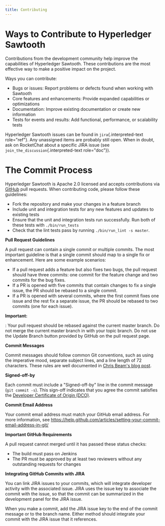 ```yaml
---
title: Contributing
---
```


# Ways to Contribute to Hyperledger Sawtooth

<!--
  Licensed under Creative Commons Attribution 4.0 International License
  https://creativecommons.org/licenses/by/4.0/
-->

Contributions from the development community help improve the
capabilities of Hyperledger Sawtooth. These contributions are the most
effective way to make a positive impact on the project.

Ways you can contribute:

-   Bugs or issues: Report problems or defects found when working with
    Sawtooth
-   Core features and enhancements: Provide expanded capabilities or
    optimizations
-   Documentation: Improve existing documentation or create new
    information
-   Tests for events and results: Add functional, performance, or
    scalability tests

Hyperledger Sawtooth issues can be found in `jira`{.interpreted-text
role="ref"}. Any unassigned items are probably still open. When in
doubt, ask on RocketChat about a specific JIRA issue (see
`join_the_discussion`{.interpreted-text role="doc"}).

# The Commit Process

Hyperledger Sawtooth is Apache 2.0 licensed and accepts contributions
via [GitHub](https://github.com/hyperledger/sawtooth-core) pull
requests. When contributing code, please follow these guidelines:

-   Fork the repository and make your changes in a feature branch
-   Include unit and integration tests for any new features and updates
    to existing tests
-   Ensure that the unit and integration tests run successfully. Run
    both of these tests with `./bin/run_tests`
-   Check that the lint tests pass by running
    `./bin/run_lint -s master`.

**Pull Request Guidelines**

A pull request can contain a single commit or multiple commits. The most
important guideline is that a single commit should map to a single fix
or enhancement. Here are some example scenarios:

-   If a pull request adds a feature but also fixes two bugs, the pull
    request should have three commits: one commit for the feature change
    and two commits for the bug fixes.
-   If a PR is opened with five commits that contain changes to fix a
    single issue, the PR should be rebased to a single commit.
-   If a PR is opened with several commits, where the first commit fixes
    one issue and the rest fix a separate issue, the PR should be
    rebased to two commits (one for each issue).

**Important:**

:   Your pull request should be rebased against the current master
    branch. Do not merge the current master branch in with your topic
    branch. Do not use the Update Branch button provided by GitHub on
    the pull request page.

**Commit Messages**

Commit messages should follow common Git conventions, such as using the
imperative mood, separate subject lines, and a line length of 72
characters. These rules are well documented in [Chris Beam\'s blog
post](https://chris.beams.io/posts/git-commit/#seven-rules).

**Signed-off-by**

Each commit must include a \"Signed-off-by\" line in the commit message
(`git commit -s`). This sign-off indicates that you agree the commit
satisfies the [Developer Certificate of Origin
(DCO)](http://developercertificate.org/).

**Commit Email Address**

Your commit email address must match your GitHub email address. For more
information, see
<https://help.github.com/articles/setting-your-commit-email-address-in-git/>

**Important GitHub Requirements**

A pull request cannot merged until it has passed these status checks:

-   The build must pass on Jenkins
-   The PR must be approved by at least two reviewers without any
    outstanding requests for changes

**Integrating GitHub Commits with JIRA**

You can link JIRA issues to your commits, which will integrate developer
activity with the associated issue. JIRA uses the issue key to associate
the commit with the issue, so that the commit can be summarized in the
development panel for the JIRA issue.

When you make a commit, add the JIRA issue key to the end of the commit
message or to the branch name. Either method should integrate your
commit with the JIRA issue that it references.
